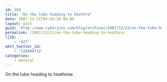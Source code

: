 ```yaml
---
id: 260
title: "On the tube heading to heathro"
date: 2007-12-21T04:42:29-04:00
layout: post
guid: 'http://www.cyberjunx.com/blog/archives/2007/12/21/on-the-tube-heading-to-heathro/'
permalink: /2007/12/21/on-the-tube-heading-to-heathro/
ljID:
    - '427'
aktt_twitter_id:
    - '520486712'
categories:
    - General
---
```


On the tube heading to heathrow.